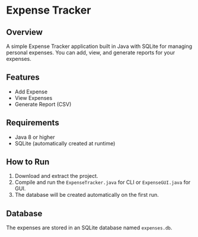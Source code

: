 # Expense Tracker

## Overview
A simple Expense Tracker application built in Java with SQLite for managing personal expenses. You can add, view, and generate reports for your expenses.

## Features
- Add Expense
- View Expenses
- Generate Report (CSV)

## Requirements
- Java 8 or higher
- SQLite (automatically created at runtime)

## How to Run
1. Download and extract the project.
2. Compile and run the `ExpenseTracker.java` for CLI or `ExpenseGUI.java` for GUI.
3. The database will be created automatically on the first run.

## Database
The expenses are stored in an SQLite database named `expenses.db`.
